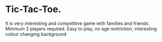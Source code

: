 # Tic-Tac-Toe.
It is very interesting and competitive game with families and friends. Minimum 2 players required. Easy to play, no age restriction, interesting colour changing background
